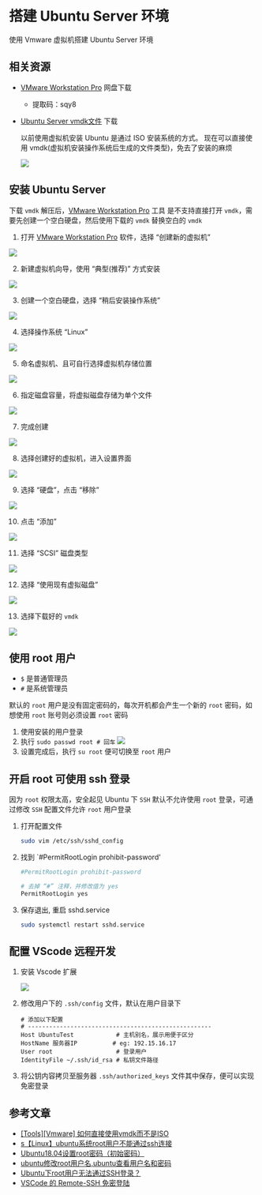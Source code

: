 
# 搭建 Ubuntu Server 环境

使用 Vmware 虚拟机搭建 Ubuntu Server 环境

## 相关资源

- [VMware Workstation Pro](https://pan.baidu.com/s/1Fsd26uhwUhPzmwGTKVT-cw) 网盘下载
    - 提取码：sqy8

- [Ubuntu Server vmdk文件](https://www.osboxes.org/ubuntu-server/) 下载

    以前使用虚拟机安装 Ubuntu 是通过 ISO 安装系统的方式。
    现在可以直接使用 vmdk(虚拟机安装操作系统后生成的文件类型)，免去了安装的麻烦

    ![](./assets/download.jpg)

## 安装 Ubuntu Server

下载 `vmdk` 解压后，[VMware Workstation Pro](https://pan.baidu.com/s/1Fsd26uhwUhPzmwGTKVT-cw) 工具
是不支持直接打开 `vmdk`，需要先创建一个空白硬盘，然后使用下载的 `vmdk` 替换空白的 `vmdk`


1. 打开 [VMware Workstation Pro](https://pan.baidu.com/s/1Fsd26uhwUhPzmwGTKVT-cw) 软件，选择 “创建新的虚拟机”

![](./assets/1-step.jpg)

2. 新建虚拟机向导，使用 “典型(推荐)” 方式安装

![](./assets/2-step.jpg)

3. 创建一个空白硬盘，选择 “稍后安装操作系统”

![](./assets/3-step.jpg)

4. 选择操作系统 “Linux”

![](./assets/4-step.jpg)

5. 命名虚拟机、且可自行选择虚拟机存储位置

![](./assets/5-step.jpg)

6. 指定磁盘容量，将虚拟磁盘存储为单个文件

![](./assets/6-step.jpg)

7. 完成创建

![](./assets/7-step.jpg)

8. 选择创建好的虚拟机，进入设置界面

![](./assets/8-step.jpg)

9. 选择 “硬盘”，点击 “移除”

![](./assets/9-step.jpg)

10. 点击 “添加”

![](./assets/10-step.jpg)

11. 选择 “SCSI” 磁盘类型

![](./assets/11-step.jpg)

12. 选择 “使用现有虚拟磁盘”

![](./assets/12-step.jpg)

13. 选择下载好的 `vmdk`

![](./assets/13-step.jpg)

## 使用 root 用户
- `$` 是普通管理员
- `#` 是系统管理员

默认的 `root` 用户是没有固定密码的，每次开机都会产生一个新的 `root` 密码，如想使用 `root` 账号则必须设置 `root` 密码

1. 使用安装的用户登录
2. 执行 `sudo passwd root # 回车`
    ![](./assets/root-password.jpg)
3. 设置完成后，执行 `su root` 便可切换至 `root` 用户

## 开启 root 可使用 ssh 登录

因为 `root` 权限太高，安全起见 Ubuntu 下 `SSH` 默认不允许使用 `root` 登录，可通过修改 `SSH` 配置文件允许 `root` 用户登录

1. 打开配置文件
    ```sh
    sudo vim /etc/ssh/sshd_config
    ```
2. 找到 `#PermitRootLogin prohibit-password'
    ```sh
    #PermitRootLogin prohibit-password

    # 去掉 “#” 注释，并修改值为 yes
    PermitRootLogin yes
    ```
3. 保存退出, 重启 sshd.service
    ```sh
    sudo systemctl restart sshd.service
    ```

## 配置 VScode 远程开发

1. 安装 Vscode 扩展

    ![](./assets/remote-ssh.jpg)

2. 修改用户下的 `.ssh/config` 文件，默认在用户目录下
    ```
    # 添加以下配置
    # ----------------------------------------------------
    Host UbuntuTest            # 主机别名，展示用便于区分
    HostName 服务器IP          # eg: 192.15.16.17
    User root                  # 登录用户
    IdentityFile ~/.ssh/id_rsa # 私钥文件路径
    ```
3. 将公钥内容拷贝至服务器 `.ssh/authorized_keys` 文件其中保存，便可以实现免密登录

## 参考文章

- [[Tools][Vmware] 如何直接使用vmdk而不是ISO](https://blog.csdn.net/kris_fei/article/details/83501098)
- [s【Linux】ubuntu系统root用户不能通过ssh连接](https://blog.csdn.net/jn10010537/article/details/126742998)
- [Ubuntu18.04设置root密码（初始密码）](https://blog.csdn.net/a6661314/article/details/124391440)
- [ubuntu修改root用户名,ubuntu查看用户名和密码](https://www.zhangshilong.cn/work/134734.html)
- [Ubuntu下root用户无法通过SSH登录？](https://blog.csdn.net/hgq522/article/details/121391813)
- [VSCode 的 Remote-SSH 免密登陆](https://blog.csdn.net/qq_26733915/article/details/127552273)
